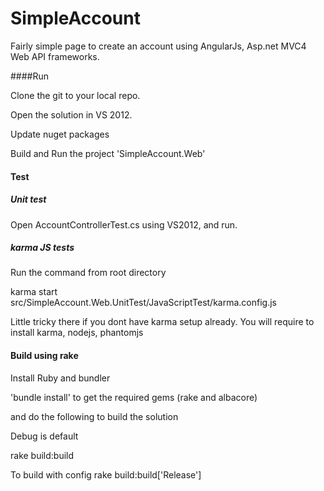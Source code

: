 SimpleAccount
=============

Fairly simple page to create an account using AngularJs, Asp.net MVC4 Web API frameworks.


####Run

Clone the git to your local repo.

Open the solution in VS 2012. 

Update nuget packages

Build and Run the project 'SimpleAccount.Web'

#### Test

##### Unit test
Open AccountControllerTest.cs using VS2012, and run. 

##### karma JS tests
Run the command from root directory

karma start src/SimpleAccount.Web.UnitTest/JavaScriptTest/karma.config.js

Little tricky there if you dont have karma setup already.
You will require to install karma, nodejs, phantomjs 



#### Build using rake

Install Ruby and bundler

'bundle install' to get the required gems (rake and albacore)

and do the following to build the solution

Debug is default

rake build:build 

To build with config
rake build:build['Release']

